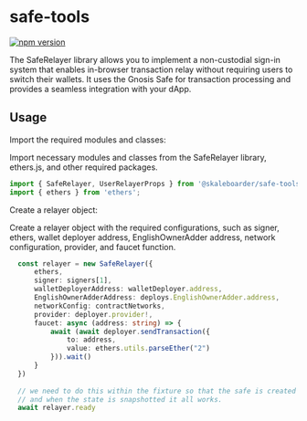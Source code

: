 # safe-tools

[![npm version](https://badge.fury.io/js/@skaleboarder%2Fsafe-tools.svg)](https://badge.fury.io/js/@skaleboarder%2Fsafe-tools)

The SafeRelayer library allows you to implement a non-custodial sign-in system that enables in-browser transaction relay without requiring users to switch their wallets. It uses the Gnosis Safe for transaction processing and provides a seamless integration with your dApp.

## Usage

Import the required modules and classes:

Import necessary modules and classes from the SafeRelayer library, ethers.js, and other required packages.

```typescript
import { SafeRelayer, UserRelayerProps } from '@skaleboarder/safe-tools';
import { ethers } from 'ethers';
```

Create a relayer object:

Create a relayer object with the required configurations, such as signer, ethers, wallet deployer address, EnglishOwnerAdder address, network configuration, provider, and faucet function.

```typescript
  const relayer = new SafeRelayer({
      ethers,
      signer: signers[1],
      walletDeployerAddress: walletDeployer.address,
      EnglishOwnerAdderAddress: deploys.EnglishOwnerAdder.address,
      networkConfig: contractNetworks,
      provider: deployer.provider!,
      faucet: async (address: string) => {
          await (await deployer.sendTransaction({
              to: address,
              value: ethers.utils.parseEther("2")
          })).wait()
      }
  })
  
  // we need to do this within the fixture so that the safe is created before the test runs
  // and when the state is snapshotted it all works.
  await relayer.ready
```

